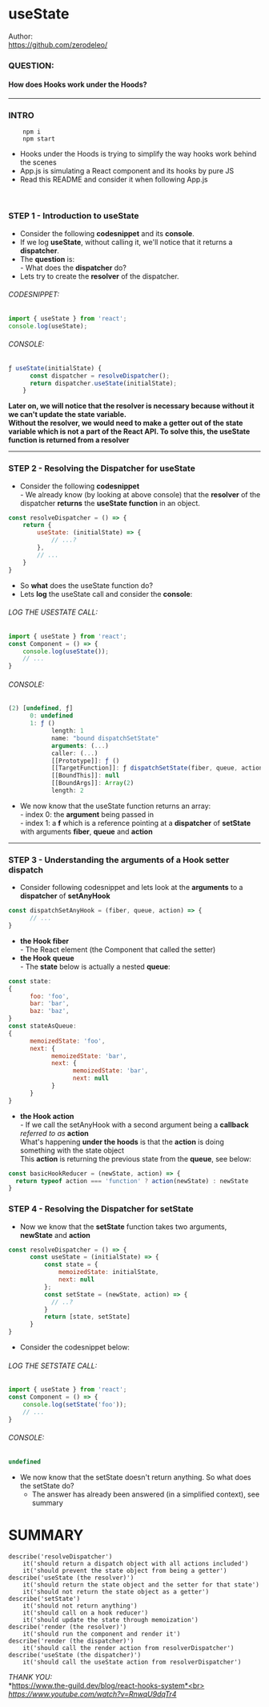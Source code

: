 # useState
Author: <br>
https://github.com/zerodeleo/

### QUESTION: 
#### How does Hooks work under the Hoods?

<hr>

### **INTRO**
```shell
    npm i
    npm start
```
- Hooks under the Hoods is trying to simplify the way hooks work behind the scenes
- App.js is simulating a React component and its hooks by pure JS
- Read this README and consider it when following App.js
<br>

### **STEP 1** - Introduction to useState

- Consider the following **codesnippet** and its **console**. <br>
- If we log **useState**, without calling it, we'll notice that it returns a **dispatcher**.<br>
- The **question** is: <br>
      - What does the **dispatcher** do? <br>
- Lets try to create the **resolver** of the dispatcher.

###### CODESNIPPET:
```javascript
import { useState } from 'react';
console.log(useState);
```

###### CONSOLE:
```javascript
ƒ useState(initialState) {
      const dispatcher = resolveDispatcher();
      return dispatcher.useState(initialState);
    }
```

**Later on, we will notice that the resolver is necessary because without it we can't update the state variable. <br> 
Without the resolver, we would need to make a getter out of the state variable which is not a part of the React API.
To solve this, the useState function is returned from a resolver**

<hr>

### **STEP 2** - Resolving the Dispatcher for useState

- Consider the following **codesnippet** <br>
      - We already know (by looking at above console) that the **resolver** of the dispatcher **returns** the **useState function** in an object. <br>

```javascript
const resolveDispatcher = () => {
    return {
        useState: (initialState) => {
            // ...?
        },
        // ...
    }
}
```


- So **what** does the useState function do?  <br>
- Lets **log** the useState call and consider the **console**: <br>

###### LOG THE USESTATE CALL:
```javascript
import { useState } from 'react';
const Component = () => {
    console.log(useState());
    // ...
}
```

###### CONSOLE:
```javascript
(2) [undefined, ƒ]
      0: undefined
      1: ƒ ()
            length: 1
            name: "bound dispatchSetState"
            arguments: (...)
            caller: (...)
            [[Prototype]]: ƒ ()
            [[TargetFunction]]: ƒ dispatchSetState(fiber, queue, action)
            [[BoundThis]]: null
            [[BoundArgs]]: Array(2)
            length: 2
```

- We now know that the useState function returns an array:   <br> 
      - index 0: the **argument** being passed in <br>
      - index 1: a **f** which is a reference pointing at a **dispatcher** of **setState** with arguments **fiber**, **queue** and **action**

<hr>

### **STEP 3** - Understanding the arguments of a **Hook setter dispatch**

- Consider following codesnippet and lets look at the **arguments** to a **dispatcher** of **setAnyHook**<br>
```javascript
const dispatchSetAnyHook = (fiber, queue, action) => {
      // ...
}
```

- **the Hook fiber**<br>
      - The React element (the Component that called the setter)<br>
- **the Hook queue**<br>
      - The **state** below is actually a nested **queue**:<br>
```javascript
const state: 
{
      foo: 'foo',
      bar: 'bar',
      baz: 'baz',
}
const stateAsQueue:
{
      memoizedState: 'foo',
      next: {
            memoizedState: 'bar',
            next: {
                  memoizedState: 'bar',
                  next: null
            }
      }
}
```

- **the Hook action**<br>
      - If we call the setAnyHook with a second argument being a **callback** *referred to as* **action**<br>
      What's happening **under the hoods** is that the **action** is doing something with the state object<br>
      This **action** is returning the previous state from the **queue**, see below:

```javascript
const basicHookReducer = (newState, action) => {
  return typeof action === 'function' ? action(newState) : newState
}
```

### **STEP 4** - Resolving the Dispatcher for setState

- Now we know that the **setState** function takes two arguments, **newState** and **action**<br>

```javascript
const resolveDispatcher = () => {
      const useState = (initialState) => {
          const state = {
              memoizedState: initialState,
              next: null
          };
          const setState = (newState, action) => {
            // ..?
          }
          return [state, setState]
      }
}
```
- Consider the codesnippet below:
###### LOG THE SETSTATE CALL:
```javascript
import { useState } from 'react';
const Component = () => {
    console.log(setState('foo'));
    // ...
}
```

###### CONSOLE:
```javascript
undefined
```

- We now know that the setState doesn't return anything. So what does the setState do?
    - The answer has already been answered (in a simplified context), see summary

# SUMMARY
```shell
describe('resolveDispatcher')
    it('should return a dispatch object with all actions included')
    it('should prevent the state object from being a getter')
describe('useState (the resolver)')
    it('should return the state object and the setter for that state')
    it('should not return the state object as a getter')
describe('setState')
    it('should not return anything')
    it('should call on a hook reducer')
    it('should update the state through memoization')
describe('render (the resolver)')
    it('should run the component and render it')
describe('render (the dispatcher)')
    it('should call the render action from resolverDispatcher')
describe('useState (the dispatcher)')
    it('should call the useState action from resolverDispatcher')
```

*THANK YOU:*<br>
*https://www.the-guild.dev/blog/react-hooks-system*<br>
*https://www.youtube.com/watch?v=RnwqU9dqTr4*